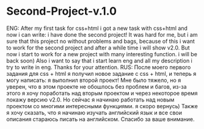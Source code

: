 # Second-Project-v.1.0
ENG: After my first task for css+html i got a new task with css+html and now i can write: i have done the second project! It was hard for me, but i am sure that this project no  without problems and bags, because of this i want to work for the second project and after a while time i will show v2.0. But now i start to work for a new project with many interesting function. i will be back soon)  Also i want to say that i start learn eng and all my description i try to write in eng. Thanks for your attention.
RUS: После моего первого задания для css + html я получил новое задание с css + html, и теперь я могу написать: я выполнил второй проект! Мне было тяжело, но я уверен, что в этом проекте не обошлось без проблем и багов, из-за этого я хочу поработать над вторым проектом и через некоторое время покажу версию v2.0. Но сейчас я начинаю работать над новым проектом со многими интересными функциями. я скоро вернусь) Также я хочу сказать, что я начинаю изучать английский язык и все свои описания стараюсь писать на английском. Спасибо за ваше внимание.
